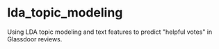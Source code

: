# lda_topic_modeling
Using LDA topic modeling and text features to predict "helpful votes" in Glassdoor reviews.

